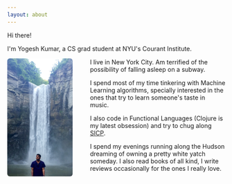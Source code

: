 ```yaml
---
layout: about
---
```


Hi there!

I'm Yogesh Kumar, a CS grad student at NYU's Courant Institute.

<img data-action="zoom" src="/assets/img/zen_profile.jpg" style="width:30%; float: left; margin-right: 40px; margin-bottom: 15px; border-radius: 6px;">

<!-- <img data-action="zoom" src="https://raw.githubusercontent.com/ykumards/blog/gh-pages/img/zen_profile.jpg?token=AE7_JnaRiw2IaxjUcLHS6BIPCQviSpHoks5aoRXXwA%3D%3D" style="width:30%; float: left; margin-right: 40px; margin-bottom: 15px; border-radius: 6px;">     -->

 I live in New York City. Am terrified of the possibility of falling asleep on a subway.

 I spend most of my time tinkering with Machine Learning algorithms, specially interested in the ones that try to learn someone's taste in music. 

 I also code in Functional Languages (Clojure is my latest obsession) and try to chug along [SICP](https://mitpress.mit.edu/sicp/full-text/book/book.html).

 I spend my evenings running along the Hudson dreaming of owning a pretty white yatch someday. I also read books of all kind, I write reviews occasionally for the ones I really love.
